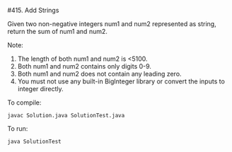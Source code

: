 #415. Add Strings

Given two non-negative integers num1 and num2 represented as string, return the sum of num1 and num2.

Note:

 1. The length of both num1 and num2 is <5100.
 2. Both num1 and num2 contains only digits 0-9.
 3. Both num1 and num2 does not contain any leading zero.
 4. You must not use any built-in BigInteger library or convert the inputs to integer directly.
 
To compile:

`javac Solution.java SolutionTest.java`

To run: 

`java SolutionTest`